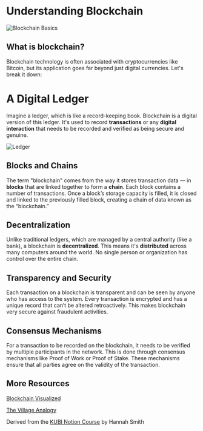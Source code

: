 # Understanding Blockchain

![Blockchain Basics](https://kublockchain.notion.site/image/https%3A%2F%2Fprod-files-secure.s3.us-west-2.amazonaws.com%2F92baf4d1-7d96-4bd0-b0a6-8280f59996ac%2Fe21b9fea-f041-45e1-8023-ea7cc1b7b050%2FBlockchain_final-086b5b7b9ef74ecf9f20fe627dba1e34.png?table=block&id=11c0a60d-ce97-4a8c-ba15-474c8f1f8a3c&spaceId=92baf4d1-7d96-4bd0-b0a6-8280f59996ac&width=1420&userId=&cache=v2)

## What is blockchain?
Blockchain technology is often associated with cryptocurrencies like Bitcoin, but its application goes far beyond just digital currencies. Let's break it down:

# A Digital Ledger
Imagine a ledger, which is like a record-keeping book. Blockchain is a digital version of this ledger. It's used to record **transactions** or any **digital interaction** that needs to be recorded and verified as being secure and genuine.

![Ledger](https://kublockchain.notion.site/image/https%3A%2F%2Fprod-files-secure.s3.us-west-2.amazonaws.com%2F92baf4d1-7d96-4bd0-b0a6-8280f59996ac%2F7c094aa3-01b1-41a0-96e8-a659feeef24f%2FGeneral-ledger-b821d06e18904b86b246c191d0adc447.jpg?table=block&id=6142b84b-caee-43f0-be47-d9507f41e0aa&spaceId=92baf4d1-7d96-4bd0-b0a6-8280f59996ac&width=1420&userId=&cache=v2)

## Blocks and Chains
The term "blockchain" comes from the way it stores transaction data — in **blocks** that are linked together to form a **chain**. Each block contains a number of transactions. Once a block’s storage capacity is filled, it is closed and linked to the previously filled block, creating a chain of data known as the “blockchain.”

## Decentralization
Unlike traditional ledgers, which are managed by a central authority (like a bank), a blockchain is **decentralized**. This means it's **distributed** across many computers around the world. No single person or organization has control over the entire chain.

## Transparency and Security
Each transaction on a blockchain is transparent and can be seen by anyone who has access to the system. Every transaction is encrypted and has a unique record that can’t be altered retroactively. This makes blockchain very secure against fraudulent activities.

## Consensus Mechanisms
For a transaction to be recorded on the blockchain, it needs to be verified by multiple participants in the network. This is done through consensus mechanisms like Proof of Work or Proof of Stake. These mechanisms ensure that all parties agree on the validity of the transaction.



## More Resources
[Blockchain Visualized](https://andersbrownworth.com/blockchain/)

[The Village Analogy](https://learn.xrpl.org/course/blockchain-and-crypto-basics/lesson/what-is-a-blockchain/)

Derived from the [KUBI Notion Course](https://kublockchain.notion.site/Introduction-to-Blockchain-be22d9131a8d4d71b93a36d4501ad1c1) by Hannah Smith

